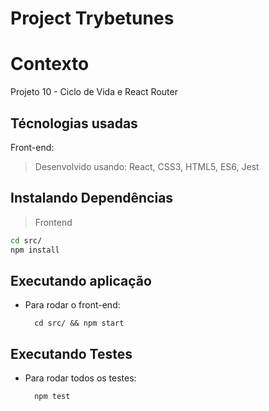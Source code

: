 # Project Trybetunes

# Contexto
Projeto 10 - Ciclo de Vida e React Router

## Técnologias usadas

Front-end:
> Desenvolvido usando: React, CSS3, HTML5, ES6, Jest

## Instalando Dependências

> Frontend
```bash
cd src/
npm install
``` 
## Executando aplicação

* Para rodar o front-end:

  ```
    cd src/ && npm start
  ```

## Executando Testes

* Para rodar todos os testes:

  ```
    npm test
  ```